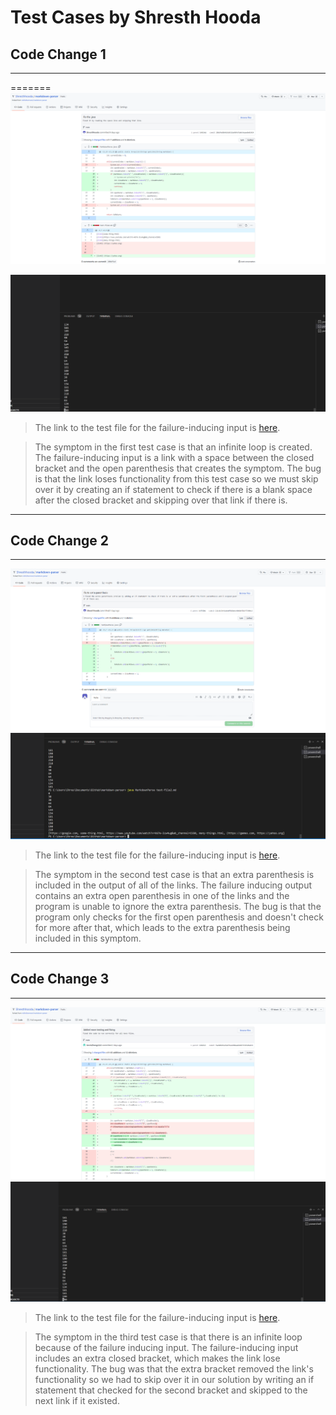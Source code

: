 # Test Cases by Shresth Hooda

## Code Change 1
---

=======
<img src="https://github.com/Shresthhooda/Lab_Report2/blob/main/DiffOne.PNG?raw=trueg" alt="Image" />

<img src="https://github.com/Shresthhooda/Lab_Report2/blob/main/Error%201%20Space.PNG?raw=true" alt="Image" />



> The link to the test file for the failure-inducing input is [here](https://github.com/Shresthhooda/markdown-parser/blob/main/test-file2.md?plain=1).

> The symptom in the first test case is that an infinite loop is created. The failure-inducing input is a link with a space between the closed bracket and the open parenthesis that creates the symptom. The bug is that the link loses functionality from this test case so we must skip over it by creating an if statement to check if there is a blank space after the closed bracket and skipping over that link if there is. 

---
## Code Change 2
---

<img src="https://github.com/Shresthhooda/Lab_Report2/blob/main/DiffTwo.PNG?raw=true" alt="Image" />

<img src="https://github.com/Shresthhooda/Lab_Report2/blob/main/Error%202%20Parenthesis.PNG?raw=true" alt="Image" />

> The link to the test file for the failure-inducing input is [here](https://github.com/Shresthhooda/markdown-parser/blob/main/test-file3.md?plain=1).

> The symptom in the second test case is that an extra parenthesis is included in the output of all of the links. The failure inducing output contains an extra open parenthesis in one of the links and the program is unable to ignore the extra parenthesis. The bug is that the program only checks for the first open parenthesis and doesn't check for more after that, which leads to the extra parenthesis being included in this symptom.

---
## Code Change 3
---
<img src="https://github.com/Shresthhooda/Lab_Report2/blob/main/DiffThree.PNG?raw=true" alt="Image" />

<img src="https://github.com/Shresthhooda/Lab_Report2/blob/main/Error%203%20bracket.PNG?raw=true" alt="Image" />

> The link to the test file for the failure-inducing input is [here](https://github.com/Shresthhooda/markdown-parser/blob/main/test-file4.md?plain=1).

> The symptom in the third test case is that there is an infinite loop because of the failure inducing input. The failure-inducing input includes an extra closed bracket, which makes the link lose functionality. The bug was that the extra bracket removed the link's functionality so we had to skip over it in our solution by writing an if statement that checked for the second bracket and skipped to the next link if it existed.




